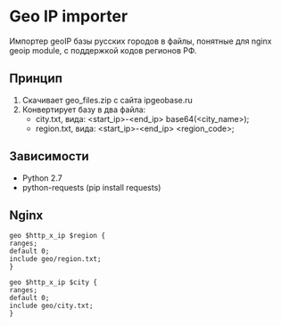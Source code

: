 # Geo IP importer

Импортер geoIP базы русских городов в файлы, понятные для nginx geoip module, с поддержкой кодов регионов РФ.

## Принцип

1.  Скачивает geo_files.zip с сайта ipgeobase.ru
2.  Конвертирует базу в два файла:
    +   city.txt, вида: <start_ip>-<end_ip> base64(<city_name>);
    +   region.txt, вида: <start_ip>-<end_ip> <region_code>;

## Зависимости

+   Python 2.7
+   python-requests (pip install requests)

## Nginx

```
geo $http_x_ip $region {
ranges;
default 0;
include geo/region.txt;
}

geo $http_x_ip $city {
ranges;
default 0;
include geo/city.txt;
}
```
